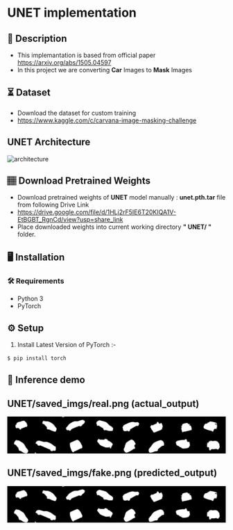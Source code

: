 # UNET implementation
## 📝 Description
- This implemantation is based from official paper https://arxiv.org/abs/1505.04597
- In this project we are converting **Car** Images to **Mask** Images 

## ⏳ Dataset
- Download the dataset for custom training
- https://www.kaggle.com/c/carvana-image-masking-challenge

## UNET Architecture
![architecture](https://lmb.informatik.uni-freiburg.de/people/ronneber/u-net/u-net-architecture.png)

## 🏽‍ Download Pretrained Weights 
- Download pretrained weights of **UNET** model manually : **unet.pth.tar** file from following Drive Link
- https://drive.google.com/file/d/1HLj2rF5IE6T20KIQA1V-EtBGBT_RgnCd/view?usp=share_link
- Place downloaded weights into current working directory **" UNET/ "** folder.

## :desktop_computer:	Installation

### :hammer_and_wrench: Requirements
* Python 3
* PyTorch

## :gear: Setup
1. Install Latest Version of PyTorch :-
```bash
$ pip install torch

```
## 🎯 Inference demo

## UNET/saved_imgs/real.png (actual_output)
![actual_output](https://github.com/ShaikAnsarBasha/ComputerVision/blob/main/Unet/saved_imgs/real.png)
## UNET/saved_imgs/fake.png (predicted_output)
![predicted_output](https://github.com/ShaikAnsarBasha/ComputerVision/blob/main/Unet/saved_imgs/real.png)
